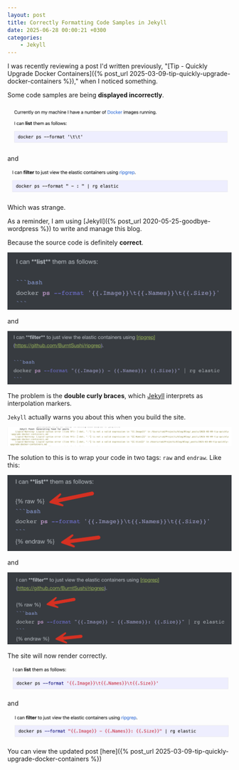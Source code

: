 ```yaml
---
layout: post
title: Correctly Formatting Code Samples in Jekyll
date: 2025-06-28 00:00:21 +0300
categories:
    - Jekyll
---
```


I was recently reviewing a post I'd written previously, "[Tip - Quickly Upgrade Docker Containers]({% post_url 2025-03-09-tip-quickly-upgrade-docker-containers %})," when I noticed something.

Some code samples are being **displayed incorrectly**.

![wrongOne](../images/2025/06/wrongOne.png)

and

![wrongTwo](../images/2025/06/wrongTwo.png)

Which was strange.

As a reminder, I am using [Jekyll]({% post_url 2020-05-25-goodbye-wordpress %}) to write and manage this blog.

Because the source code is definitely **correct**.

![sourceOne](../images/2025/06/sourceOne.png)

and

![sourceTwo](../images/2025/06/sourceTwo.png)

The problem is the **double curly braces**, which [Jekyll](https://jekyllrb.com/) interprets as interpolation markers.

`Jekyll` actually warns you about this when you build the site.

![jekyllWarn](../images/2025/06/jekyllWarn.png)

The solution to this is to wrap your code in two tags: `raw` and `endraw`. Like this:

![correctOne](../images/2025/06/correctOne.png)

and

![correctTwo](../images/2025/06/correctTwo.png)

The site will now render correctly.

![finalOne](../images/2025/06/finalOne.png)

and

![finalTwo](../images/2025/06/finalTwo.png)

You can view the updated post [here]({% post_url 2025-03-09-tip-quickly-upgrade-docker-containers %})
